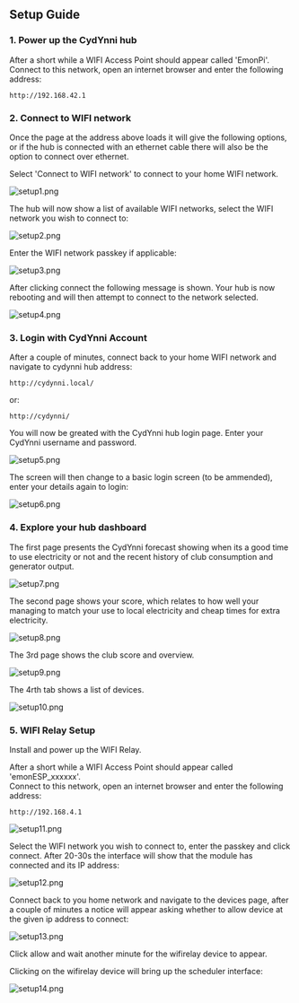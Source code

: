 ## Setup Guide

### 1. Power up the CydYnni hub

After a short while a WIFI Access Point should appear called 'EmonPi'.<br>Connect to this network, open an internet browser and enter the following address:

    http://192.168.42.1

### 2. Connect to WIFI network

Once the page at the address above loads it will give the following options, or if the hub is connected with an ethernet cable there will also be the option to connect over ethernet.

Select 'Connect to WIFI network' to connect to your home WIFI network.
    
![setup1.png](images/setup1.png)

The hub will now show a list of available WIFI networks, select the WIFI network you wish to connect to:

![setup2.png](images/setup2.png)

Enter the WIFI network passkey if applicable:

![setup3.png](images/setup3.png)

After clicking connect the following message is shown. Your hub is now rebooting and will then attempt to connect to the network selected.

![setup4.png](images/setup4.png)

### 3. Login with CydYnni Account

After a couple of minutes, connect back to your home WIFI network and navigate to cydynni hub address:

    http://cydynni.local/
    
or:

    http://cydynni/
    
You will now be greated with the CydYnni hub login page. Enter your CydYnni username and password.

![setup5.png](images/setup5.png)

The screen will then change to a basic login screen (to be ammended), enter your details again to login:

![setup6.png](images/setup6.png)

### 4. Explore your hub dashboard

The first page presents the CydYnni forecast showing when its a good time to use electricity or not and the recent history of club consumption and generator output.

![setup7.png](images/setup7.png)

The second page shows your score, which relates to how well your managing to match your use to local electricity and cheap times for extra electricity.

![setup8.png](images/setup8.png)

The 3rd page shows the club score and overview.

![setup9.png](images/setup9.png)

The 4rth tab shows a list of devices.

![setup10.png](images/setup10.png)

### 5. WIFI Relay Setup

Install and power up the WIFI Relay.

After a short while a WIFI Access Point should appear called 'emonESP_xxxxxx'.<br>Connect to this network, open an internet browser and enter the following address:

    http://192.168.4.1
    
![setup11.png](images/setup11.png)

Select the WIFI network you wish to connect to, enter the passkey and click connect. After 20-30s the interface will show that the module has connected and its IP address:

![setup12.png](images/setup12.png)

Connect back to you home network and navigate to the devices page, after a couple of minutes a notice will appear asking whether to allow device at the given ip  address to connect:

![setup13.png](images/setup13.png)

Click allow and wait another minute for the wifirelay device to appear. 

Clicking on the wifirelay device will bring up the scheduler interface:

![setup14.png](images/setup14.png)
